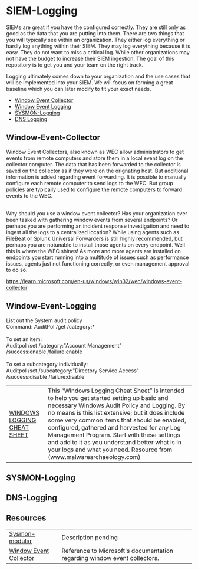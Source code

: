 # SIEM-Logging
SIEMs are great if you have the configured correctly. They are still only as good as the data that you are putting into them. There are two things that you will typically see within an organization. They either log everything or hardly log anything within their SIEM. They may log everything because it is easy. They do not want to miss a critical log. While other organizations may not have the budget to increase their SIEM ingestion. The goal of this repository is to get you and your team on the right track.  <br />

Logging ultimately comes down to your organization and the use cases that will be implemented into your SIEM. We will focus on forming a great baseline which you can later modify to fit your exact needs. <br />

- [Window Event Collector](#Window-Event-Collector)
- [Window Event Logging](#Window-Event-Logging)
- [SYSMON-Logging](#SYSMON)
- [DNS Logging](#DNS-Logging)

## Window-Event-Collector
Window Event Collectors, also known as WEC allow administrators to get events from remote computers and store them in a local event log on the collector computer. The data that has been forwarded to the collector is saved on the collector as if they were on the orignating host. But additional information is added regarding event forwarding. It is possible to manually configure each remote computer to send logs to the WEC. But group policies are typically used to configure the remote computers to forward events to the WEC.<br /><br />

Why should you use a window event collector? Has your organization ever been tasked with gathering window events from several endpoints? Or perhaps you are performing an incident response investigation and need to ingest all the logs to a centralized location? While using agents such as FileBeat or Splunk Universal Forwarders is still highly recommended, but perhaps you are notunable to install those agents on every endpoint. Well this is where the WEC shines! As more and more agents are installed on endpoints you start running into a multitude of issues such as performance issues, agents just not functioning correctly, or even management approval to do so. <br />

https://learn.microsoft.com/en-us/windows/win32/wec/windows-event-collector

## Window-Event-Logging
List out the System audit policy<br />
Command: AuditPol /get /category:* <br /><br />
To set an item:<br />
Auditpol /set /category:"Account Management"<br />
/success:enable /failure:enable<br /><br />
To set a subcategory individually:<br />
Auditpol /set /subcategory:"Directory Service Access"<br />
/success:disable /failure:disable<br />

<table>
    <tr>
        <td>
            <a href="https://static1.squarespace.com/static/552092d5e4b0661088167e5c/t/5c586681f4e1fced3ce1308b/1549297281905/Windows+Logging+Cheat+Sheet_ver_Feb_2019.pdf" target="_blank">WINDOWS LOGGING CHEAT SHEET</a>
        </td>
        <td>
            This “Windows Logging Cheat Sheet” is intended to help you get started setting
up basic and necessary Windows Audit Policy and Logging. By no means is this list
extensive; but it does include some very common items that should be enabled,
configured, gathered and harvested for any Log Management Program. Start with
these settings and add to it as you understand better what is in your logs and
what you need. Resource from (www.malwarearchaeology.com)
        </td>
    </tr>
</table>

## SYSMON-Logging
## DNS-Logging
## Resources
<table>
    <tr>
        <td>
            <a href="https://github.com/olafhartong/sysmon-modular" target="_blank">Sysmon-modular</a>
        </td>
        <td>
            Description pending
        </td>
    </tr>
        <tr>
        <td>
            <a href="https://learn.microsoft.com/en-us/windows/win32/wec/windows-event-collector" target="_blank">Window Event Collector</a>
        </td>
        <td>
            Reference to Microsoft's documentation regarding window event collectors.
        </td>
    </tr>
</table>
